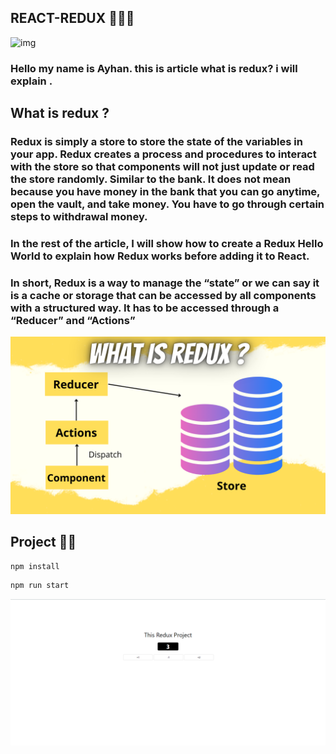 ## REACT-REDUX 🧑‍💻💯
![img](https://miro.medium.com/max/850/1*8P3h5gAeaIDDHcNZVzE5pQ.png)
       
### Hello my name is Ayhan. this is article what is redux? i will explain . 

## What is redux ?

### Redux is simply a store to store the state of the variables in your app. Redux creates a process and procedures to interact with the store so that components will not just update or read the store randomly. Similar to the bank. It does not mean because you have money in the bank that you can go anytime, open the vault, and take money. You have to go through certain steps to withdrawal money.

### In the rest of the article, I will show how to create a Redux Hello World to explain how Redux works before adding it to React.

### In short, Redux is a way to manage the “state” or we can say it is a cache or storage that can be accessed by all components with a structured way. It has to be accessed through a “Reducer” and “Actions”

![img](./img/js.png)


## Project 🧑‍💻

```js
npm install 
```

```js
npm run start
```
![img](./img/redux%20project.png)
